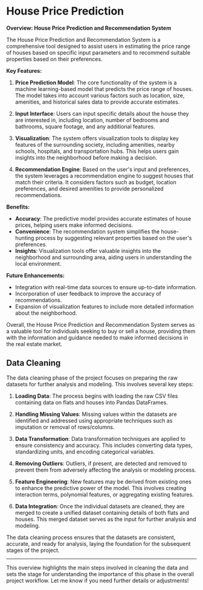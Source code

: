# House Price Prediction

**Overview: House Price Prediction and Recommendation System**

The House Price Prediction and Recommendation System is a comprehensive tool designed to assist users in estimating the price range of houses based on specific input parameters and to recommend suitable properties based on their preferences. 

**Key Features:**

1. **Price Prediction Model**: The core functionality of the system is a machine learning-based model that predicts the price range of houses. The model takes into account various factors such as location, size, amenities, and historical sales data to provide accurate estimates.

2. **Input Interface**: Users can input specific details about the house they are interested in, including location, number of bedrooms and bathrooms, square footage, and any additional features. 

3. **Visualization**: The system offers visualization tools to display key features of the surrounding society, including amenities, nearby schools, hospitals, and transportation hubs. This helps users gain insights into the neighborhood before making a decision.

4. **Recommendation Engine**: Based on the user's input and preferences, the system leverages a recommendation engine to suggest houses that match their criteria. It considers factors such as budget, location preferences, and desired amenities to provide personalized recommendations.

**Benefits:**

- **Accuracy**: The predictive model provides accurate estimates of house prices, helping users make informed decisions.
- **Convenience**: The recommendation system simplifies the house-hunting process by suggesting relevant properties based on the user's preferences.
- **Insights**: Visualization tools offer valuable insights into the neighborhood and surrounding area, aiding users in understanding the local environment.

**Future Enhancements:**

- Integration with real-time data sources to ensure up-to-date information.
- Incorporation of user feedback to improve the accuracy of recommendations.
- Expansion of visualization features to include more detailed information about the neighborhood.

Overall, the House Price Prediction and Recommendation System serves as a valuable tool for individuals seeking to buy or sell a house, providing them with the information and guidance needed to make informed decisions in the real estate market.


## Data Cleaning 

The data cleaning phase of the project focuses on preparing the raw datasets for further analysis and modeling. This involves several key steps:

1. **Loading Data**: The process begins with loading the raw CSV files containing data on flats and houses into Pandas DataFrames.

2. **Handling Missing Values**: Missing values within the datasets are identified and addressed using appropriate techniques such as imputation or removal of rows/columns.

3. **Data Transformation**: Data transformation techniques are applied to ensure consistency and accuracy. This includes converting data types, standardizing units, and encoding categorical variables.

4. **Removing Outliers**: Outliers, if present, are detected and removed to prevent them from adversely affecting the analysis or modeling process.

5. **Feature Engineering**: New features may be derived from existing ones to enhance the predictive power of the model. This involves creating interaction terms, polynomial features, or aggregating existing features.

6. **Data Integration**: Once the individual datasets are cleaned, they are merged to create a unified dataset containing details of both flats and houses. This merged dataset serves as the input for further analysis and modeling.

The data cleaning process ensures that the datasets are consistent, accurate, and ready for analysis, laying the foundation for the subsequent stages of the project.

--- 

This overview highlights the main steps involved in cleaning the data and sets the stage for understanding the importance of this phase in the overall project workflow. Let me know if you need further details or adjustments!

 
